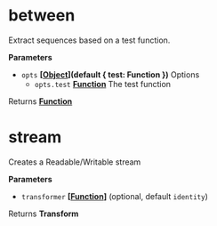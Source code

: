 # between

Extract sequences based on a test function.

**Parameters**

-   `opts` **\[[Object](https://developer.mozilla.org/en-US/docs/Web/JavaScript/Reference/Global_Objects/Object)](default { test: Function })** Options
    -   `opts.test` **[Function](https://developer.mozilla.org/en-US/docs/Web/JavaScript/Reference/Statements/function)** The test function

Returns **[Function](https://developer.mozilla.org/en-US/docs/Web/JavaScript/Reference/Statements/function)** 

# stream

Creates a Readable/Writable stream

**Parameters**

-   `transformer` **\[[Function](https://developer.mozilla.org/en-US/docs/Web/JavaScript/Reference/Statements/function)]**  (optional, default `identity`)

Returns **Transform** 
